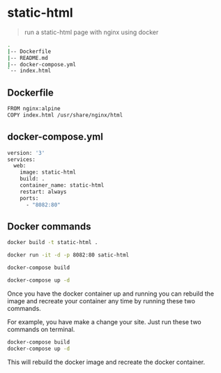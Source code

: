 # static-html
> run a static-html page with nginx using docker
```bash
.
|-- Dockerfile
|-- README.md
|-- docker-compose.yml
`-- index.html
```

## Dockerfile
```bash
FROM nginx:alpine
COPY index.html /usr/share/nginx/html
```

## docker-compose.yml
```bash
version: '3'
services:
  web:
    image: static-html
    build: .
    container_name: static-html
    restart: always
    ports:
      - "8082:80"
```

## Docker commands

```bash
docker build -t static-html .
```
```bash
docker run -it -d -p 8082:80 satic-html
```
```bash
docker-compose build
```
```bash
docker-compose up -d
```

Once you have the docker container up and running you can rebuild the image and recreate your container any time by running these two commands.

For example, you have make a change your site. Just run these two commands on terminal.
```bash
docker-compose build
docker-compose up -d
```
This will rebuild the docker image and recreate the docker container.